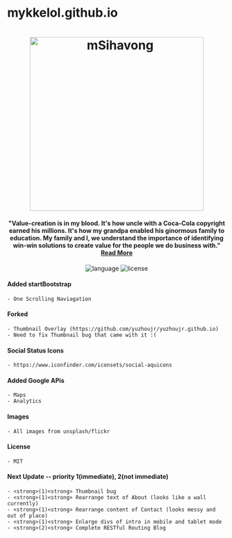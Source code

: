 # mykkelol.github.io

<h1 align="center">
    <a href="https://mykkelol.github.io/">
        <img src="https://scontent.fapa1-2.fna.fbcdn.net/v/t1.0-9/10931390_895070323870852_4951870342239300184_n.jpg?oh=8fc36fd2a256e8426977a6f7a77ec407&oe=59F28B49" alt="mSihavong" width="400">
    </a>
</h1>

<h4 align="center">"Value-creation is in my blood. It's how uncle with a Coca-Cola copyright earned his millions. It's how my grandpa enabled his ginormous family to education. My family and I, we understand the importance of identifying win-win solutions to create value for the people we do business with." 
    <a href="https://mykkelol.github.io/">Read More</a>
</h4>

<p align="center">
    <a>
        <img src="https://img.shields.io/badge/language-JavaScript-orange.svg" alt="language">
    </a>
    <a>
        <img src="https://img.shields.io/badge/license-MIT-blue.svg" alt="license">
    </a>
</p>

#### Added startBootstrap
    - One Scrolling Naviagation
#### Forked
    - Thumbnail Overlay (https://github.com/yuzhoujr/yuzhoujr.github.io)
    - Need to fix Thumbnail bug that came with it :(
#### Social Status Icons
    - https://www.iconfinder.com/iconsets/social-aquicons
#### Added Google APis
    - Maps
    - Analytics
#### Images
    - All images from unsplash/flickr
#### License
    - MIT
#### Next Update -- priority 1(immediate), 2(not immediate)
    - <strong>(1)<strong> Thumbnail bug
    - <strong>(1)<strong> Rearrange text of About (looks like a wall currently)
    - <strong>(1)<strong> Rearrange content of Contact (looks messy and out of place)
    - <strong>(1)<strong> Enlarge divs of intro in mobile and tablet mode
    - <strong>(2)<strong> Complete RESTful Routing Blog
